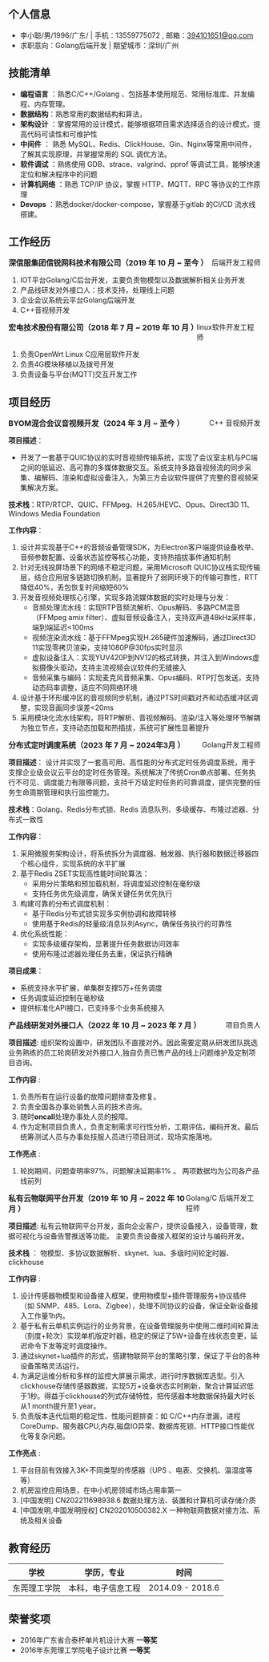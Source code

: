 ## 个人信息

- 李小聪/男/1996/广东/ | 手机：13559775072 , 邮箱：394101651@qq.com
- 求职意向：Golang后端开发 | 期望城市：深圳/广州

## 技能清单

- **编程语言** ：熟悉C/C++/Golang 、包括基本使用规范、常用标准库、并发编程、内存管理。
- **数据结构**：熟悉常用的数据结构和算法，
- **架构设计** ：掌握常用的设计模式，能够根据项目需求选择适合的设计模式，提高代码可读性和可维护性
- **中间件** ： 熟悉 MySQL、Redis、ClickHouse、Gin、Nginx等常用中间件，了解其实现原理，并掌握常用的 SQL 调优方法。
- **软件调试** ：熟练使用 GDB、strace、valgrind、pprof 等调试工具，能够快速定位和解决程序中的问题
- **计算机网络** ：熟悉 TCP/IP 协议，掌握 HTTP、MQTT、RPC 等协议的工作原理
- **Devops** ：熟悉docker/docker-compose，掌握基于gitlab 的CI/CD 流水线搭建。


## 工作经历
<div style="display: flex; justify-content: space-between;">
  <div style="font-size: 15px;"><strong>深信服集团信锐网科技术有限公司（2019 年 10 月 ~ 至今 ）</strong></div>
  <div>后端开发工程师</div>
</div>

1. IOT平台Golang/C后台开发，主要负责物模型以及数据解析相关业务开发
2. 产品线研发对外接口人：技术支持，处理线上问题
3. 企业会议系统云平台Golang后端开发
4. C++音视频开发

<div style="display: flex; justify-content: space-between;">
  <div style="font-size: 15px;"><strong>宏电技术股份有限公司（2018 年 7 月 ~ 2019 年 10 月 ）</strong></div>
  <div>linux软件开发工程师</div>
</div>

1. 负责OpenWrt Linux C应用层软件开发
2. 负责4G模块移植以及拨号开发
3. 负责设备与平台(MQTT)交互开发工作

## 项目经历 

<div style="display: flex; justify-content: space-between;">
  <div style="font-size: 15px;"><strong>BYOM混合会议音视频开发（2024 年 3 月 ~ 至今 ）</strong></div>
  <div>C++ 音视频开发</div>
</div>

**项目描述**：

- 开发了一套基于QUIC协议的实时音视频传输系统，实现了会议室主机与PC端之间的低延迟、高可靠的多媒体数据交互。系统支持多路音视频流的同步采集、编解码、渲染和虚拟设备注入，为第三方会议软件提供了完整的音视频采集解决方案。

**技术栈**：RTP/RTCP、QUIC、FFMpeg、H.265/HEVC、Opus、Direct3D 11、Windows Media Foundation

**工作内容**：

1. 设计并实现基于C++的音频设备管理SDK，为Electron客户端提供设备枚举、音频参数配置、设备状态监控等核心功能，支持热插拔事件通知机制
2. 针对无线投屏场景下的网络不稳定问题，采用Microsoft QUIC协议栈实现传输层，结合应用层多链路切换机制，显著提升了弱网环境下的传输可靠性，RTT降低40%，丢包恢复时间缩短60%
3. 开发音视频处理核心引擎，实现多路流媒体数据的实时处理与分发：
     -  音频处理流水线：实现RTP音频流解析、Opus解码、多路PCM混音（FFMpeg amix filter）、虚拟音频设备注入，支持双声道48kHz采样率，端到端延迟<100ms
     -  视频渲染流水线：基于FFMpeg实现H.265硬件加速解码，通过Direct3D 11实现零拷贝渲染，支持1080P@30fps实时显示
     -  虚拟设备注入：实现YUV420P到NV12的格式转换，并注入到Windows虚拟摄像头驱动，支持主流视频会议软件的无缝接入
     -  音频采集与编码：实现麦克风音频采集、Opus编码、RTP打包发送，支持动态码率调整，适应不同网络环境
4. 设计基于环形缓冲区的音视频同步机制，通过PTS时间戳对齐和动态缓冲区调整，实现音画同步误差<20ms
5. 采用模块化流水线架构，将RTP解析、音视频解码、渲染/注入等处理环节解耦为独立节点，支持动态加载和热插拔，系统可扩展性显著提升

<div style="display: flex; justify-content: space-between;">
  <div style="font-size: 15px;"><strong>分布式定时调度系统（2023 年 7 月 ~ 2024年3月 ）</strong></div>
  <div>Golang开发工程师</div>
</div>

**项目描述**：
设计并实现了一套高可用、高性能的分布式定时任务调度系统，用于支撑企业级会议云平台的定时任务管理。系统解决了传统Cron单点部署、任务执行不可见、调度能力有限等问题，支持千万级定时任务的可靠调度，提供完整的任务生命周期管理和执行监控能力。

**技术栈**：Golang、Redis分布式锁、Redis 消息队列、多级缓存、布隆过滤器、分布式一致性

**工作内容**：

1. 采用微服务架构设计，将系统拆分为调度器、触发器、执行器和数据迁移器四个核心组件，实现系统的水平扩展
2. 基于Redis ZSET实现高性能时间轮算法：
    - 采用分片策略和预加载机制，将调度延迟控制在毫秒级
    - 支持任务优先级调度，确保关键任务优先执行
3. 构建可靠的分布式调度机制：
    - 基于Redis分布式锁实现多实例协调和故障转移
    - 使用基于Redis的轻量级消息队列Async，确保任务执行的可靠性
4. 优化系统性能：
    - 实现多级缓存架构，显著提升任务数据访问效率
    - 使用布隆过滤器处理任务去重，保证执行精确

**项目成果**：
- 系统支持水平扩展，单集群支撑5万+任务调度
- 任务调度延迟控制在毫秒级
- 提供标准化API接口，已支持多个业务系统接入

<div style="display: flex; justify-content: space-between;">
  <div style="font-size: 15px;"><strong>产品线研发对外接口人（2022 年 10 月 ~ 2023 年 7 月 ）</strong></div>
  <div>项目负责人</div>
</div>

**项目描述**: 组织架构设置中，研发团队不直接对外。因此需要定期从研发团队挑选业务熟练的员工轮岗研发对外接口人,独自负责已售产品的线上问题维护及定制项目咨询。

**工作内容** : 

1. 负责所有在运行设备的故障问题排查及修复。
2. 负责全国各办事处销售人员的技术咨询。
3. 随时**oncall**处理办事处人员的报障。
4. 作为定制项目负责人，负责定制需求可行性分析，工期评估，编码开发。最后统筹测试人员与办事处技服人员进行项目测试，现场实施落地。

**工作亮点** :

1. 轮岗期间，问题查明率97%，问题解决延期率1% 。 两项数据均为公司各产品线前列

<div style="display: flex; justify-content: space-between;">
  <div style="font-size: 15px;"><strong>私有云物联网平台开发（2019 年 10 月 ~ 2022 年 10 月 ）</strong></div>
  <div>Golang/C 后端开发工程师</div>
</div>

**项目描述**: 私有云物联网平台开发，面向企业客户，提供设备接入，设备管理，数据可视化与设备告警推送等功能。 主要负责设备接入框架的设计与编码开发。

**技术栈** ： 物模型、多协议数据解析、skynet、lua、多级时间轮定时器、clickhouse

**工作内容** : 
1. 设计传感器物模型和设备接入框架，使用物模型+插件管理服务+协议插件（如 SNMP、485、Lora、Zigbee），处理不同协议的设备，保证全新设备接入工作量1h内。
2. 基于私有云单机实例运行的业务背景，在设备管理服务中使用二维时间轮算法（刻度+轮次）实现单机版定时器，稳定的保证了5W+设备在线状态变更，延迟命令下发等定时调度操作。
3. 通过skynet+lua插件的形式，搭建物联网平台的策略引擎，保证了平台的各种设备策略灵活运行。
4. 为满足运维分析和多样的监控大屏展示需求，进行时序数据库选型。引入clickhouse存储传感器数据，实现5万+设备状态实时刷新，聚合计算延迟低于1秒。得益于clickhouse的列式存储特性，把传感器本地数据保持最大时长从1 month提升至1 year。
5. 负责版本迭代后期的稳定性、性能问题排查：如 C/C++内存泄漏，进程CoreDump、服务器CPU,内存,磁盘IO异常、数据库死锁、HTTP接口性能优化等复杂问题。

**工作亮点** :
1. 平台目前有效接入3K+不同类型的传感器（UPS 、电表、交换机、温湿度等等）
2. 机房监控应用场景，在中小机房领域市场占用率第一
3. [中国发明] CN202211698938.6 数据处理方法、装置和计算机可读存储介质
4. [中国发明,中国发明授权] CN202010500382.X 一种物联网数据对接方法、系统及相关设备

## 教育经历

| 学校         | 学历，专业     | 时间              | 
| ------------ | -------------- | ----------------- |
| 东莞理工学院 | 本科，电子信息工程 | 2014.09 - 2018.6 |


## 荣誉奖项
* 2016年广东省合泰杯单片机设计大赛     **一等奖**
* 2016年东莞理工学院电子设计比赛       **一等奖**

<div style="page-break-after: always;"></div>